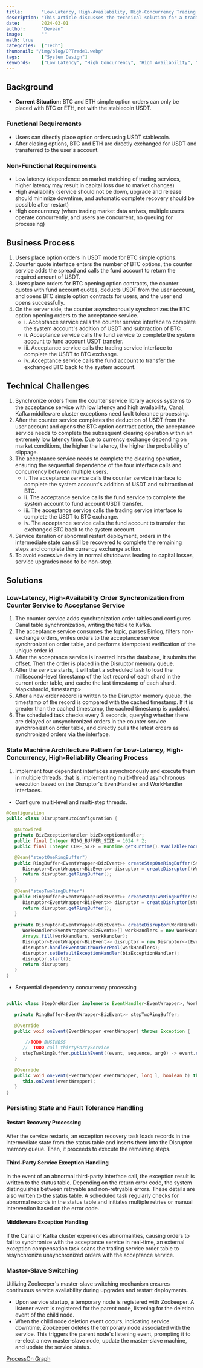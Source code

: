 ```yaml
---
title:       "Low-Latency, High-Availability, High-Concurrency Trading Service Technical Solution"
description: "This article discusses the technical solution for a trading service with low latency, high availability, and high concurrency, covering requirements, functional and non-functional requirements, core business processes, technical challenges, solutions, and core logic implementation using Canal, Kafka for low latency and low coupling, Disruptor for high concurrency, and Zookeeper for high availability."
date:        2024-03-01
author:      "Devean"
image:       ""
math: true
categories:  ["Tech"]
thumbnail: "/img/blog/QPTrade1.webp"
tags:        ["System Design"]
keywords:    ["Low Latency", "High Concurrency", "High Availability", "System Design"]
---
```


## Background
+ **Current Situation:** BTC and ETH simple option orders can only be placed with BTC or ETH, not with the stablecoin USDT.

### Functional Requirements
+ Users can directly place option orders using USDT stablecoin.
+ After closing options, BTC and ETH are directly exchanged for USDT and transferred to the user's account.

### Non-Functional Requirements
+ Low latency (dependence on market matching of trading services, higher latency may result in capital loss due to market changes)
+ High availability (service should not be down, upgrade and release should minimize downtime, and automatic complete recovery should be possible after restart)
+ High concurrency (when trading market data arrives, multiple users operate concurrently, and users are concurrent, no queuing for processing)

## Business Process
1. Users place option orders in USDT mode for BTC simple options.
2. Counter quote interface enters the number of BTC options, the counter service adds the spread and calls the fund account to return the required amount of USDT.
3. Users place orders for BTC opening option contracts, the counter quotes with fund account quotes, deducts USDT from the user account, and opens BTC simple option contracts for users, and the user end opens successfully.
4. On the server side, the counter asynchronously synchronizes the BTC option opening orders to the acceptance service.
    + i. Acceptance service calls the counter service interface to complete the system account's addition of USDT and subtraction of BTC.
    + ii. Acceptance service calls the fund service to complete the system account to fund account USDT transfer.
    + iii. Acceptance service calls the trading service interface to complete the USDT to BTC exchange.
    + iv. Acceptance service calls the fund account to transfer the exchanged BTC back to the system account.

## Technical Challenges

1. Synchronize orders from the counter service library across systems to the acceptance service with low latency and high availability, Canal, Kafka middleware cluster exceptions need fault tolerance processing.
2. After the counter service completes the deduction of USDT from the user account and opens the BTC option contract action, the acceptance service needs to complete the subsequent clearing operation within an extremely low latency time. Due to currency exchange depending on market conditions, the higher the latency, the higher the probability of slippage.
3. The acceptance service needs to complete the clearing operation, ensuring the sequential dependence of the four interface calls and concurrency between multiple users.
    + i. The acceptance service calls the counter service interface to complete the system account's addition of USDT and subtraction of BTC.
    + ii. The acceptance service calls the fund service to complete the system account to fund account USDT transfer.
    + iii. The acceptance service calls the trading service interface to complete the USDT to BTC exchange.
    + iv. The acceptance service calls the fund account to transfer the exchanged BTC back to the system account.
4. Service iteration or abnormal restart deployment, orders in the intermediate state can still be recovered to complete the remaining steps and complete the currency exchange action.
5. To avoid excessive delay in normal shutdowns leading to capital losses, service upgrades need to be non-stop.

## Solutions

### Low-Latency, High-Availability Order Synchronization from Counter Service to Acceptance Service
1. The counter service adds synchronization order tables and configures Canal table synchronization, writing the table to Kafka.
2. The acceptance service consumes the topic, parses Binlog, filters non-exchange orders, writes orders to the acceptance service synchronization order table, and performs idempotent verification of the unique order id.
3. After the acceptance service is inserted into the database, it submits the offset. Then the order is placed in the Disruptor memory queue.
4. After the service starts, it will start a scheduled task to load the millisecond-level timestamp of the last record of each shard in the current order table, and cache the last timestamp of each shard. Map<shardId, timestamp>.
5. After a new order record is written to the Disruptor memory queue, the timestamp of the record is compared with the cached timestamp. If it is greater than the cached timestamp, the cached timestamp is updated.
6. The scheduled task checks every 3 seconds, querying whether there are delayed or unsynchronized orders in the counter service synchronization order table, and directly pulls the latest orders as synchronized orders via the interface.

### State Machine Architecture Pattern for Low-Latency, High-Concurrency, High-Reliability Clearing Process

1. Implement four dependent interfaces asynchronously and execute them in multiple threads, that is, implementing multi-thread asynchronous execution based on the Disruptor's EventHandler and WorkHandler interfaces.
+ Configure multi-level and multi-step threads.
```java
@Configuration
public class DisruptorAutoConfiguration {

   @Autowired
   private BizExceptionHandler bizExceptionHandler;
   public final Integer RING_BUFFER_SIZE = 1024 * 2;
   public final Integer CORE_SIZE = Runtime.getRuntime().availableProcessors();

   @Bean("steptOneRingBuffer")
   public RingBuffer<EventWrapper<BizEvent>> createStepOneRingBuffer(StepOneHandler stepOneHandler) {
      Disruptor<EventWrapper<BizEvent>> disruptor = createDisruptor((WorkHandler<EventWrapper<BizEvent>>) stepOneHandler, "stepOneHandler");
      return disruptor.getRingBuffer();
   }
   
   @Bean("stepTwoRingBuffer")
   public RingBuffer<EventWrapper<BizEvent>> createStepTwoRingBuffer(StepTwoHandler stepTwoHandler) {
      Disruptor<EventWrapper<BizEvent>> disruptor = createDisruptor(stepTwoHandler, "stepTwoHandler");
      return disruptor.getRingBuffer();
   }
   
   private Disruptor<EventWrapper<BizEvent>> createDisruptor(WorkHandler<EventWrapper<BizEvent>> workHandler, String workPrefix) {
      WorkHandler<EventWrapper<BizEvent>>[] workHandlers = new WorkHandler[CORE_SIZE];
      Arrays.fill(workHandlers, workHandler);
      Disruptor<EventWrapper<BizEvent>> disruptor = new Disruptor<>(EventWrapper::new, RING_BUFFER_SIZE, new DefaultThreadFactory(workPrefix), ProducerType.MULTI, new BlockingWaitStrategy());
      disruptor.handleEventsWithWorkerPool(workHandlers);
      disruptor.setDefaultExceptionHandler(bizExceptionHandler);
      disruptor.start();
      return disruptor;
   }
}
```
+ Sequential dependency concurrency processing

```java

public class StepOneHandler implements EventHandler<EventWrapper>, WorkHandler<EventWrapper> {

   private RingBuffer<EventWrapper<BizEvent>> stepTwoRingBuffer;

   @Override
   public void onEvent(EventWrapper eventWrapper) throws Exception {

       //TODO BUSINESS
      //  TODO call thirtyPartyService
      stepTwoRingBuffer.publishEvent((event, sequence, arg0) -> event.setEvent(arg0), eventWrapper.getEvent());
   }

   @Override
   public void onEvent(EventWrapper eventWrapper, long l, boolean b) throws Exception {
      this.onEvent(eventWrapper);
   }
}
```



### Persisting State and Fault Tolerance Handling

#### Restart Recovery Processing

After the service restarts, an exception recovery task loads records in the intermediate state from the status table and inserts them into the Disruptor memory queue. Then, it proceeds to execute the remaining steps.

#### Third-Party Service Exception Handling

In the event of an abnormal third-party interface call, the exception result is written to the status table. Depending on the return error code, the system distinguishes between retryable and non-retryable errors. These details are also written to the status table. A scheduled task regularly checks for abnormal records in the status table and initiates multiple retries or manual intervention based on the error code.

#### Middleware Exception Handling

If the Canal or Kafka cluster experiences abnormalities, causing orders to fail to synchronize with the acceptance service in real-time, an external exception compensation task scans the trading service order table to resynchronize unsynchronized orders with the acceptance service.

### Master-Slave Switching

Utilizing Zookeeper's master-slave switching mechanism ensures continuous service availability during upgrades and restart deployments.

- Upon service startup, a temporary node is registered with Zookeeper. A listener event is registered for the parent node, listening for the deletion event of the child node.
- When the child node deletion event occurs, indicating service downtime, Zookeeper deletes the temporary node associated with the service. This triggers the parent node's listening event, prompting it to re-elect a new master-slave node, update the master-slave machine, and update the service status.


[ProcessOn Graph](https://www.processon.com/view/65e17ac82fedec13cb3d998e#pc)
